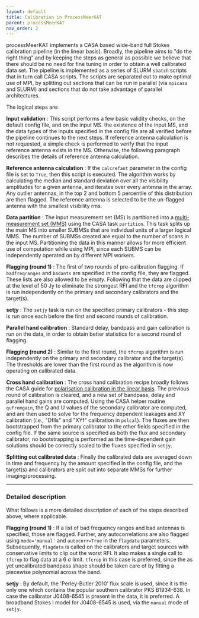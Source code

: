 ```yaml
---
layout: default
title: Calibration in ProcessMeerKAT
parent: processMeerKAT
nav_order: 2
---
```

processMeerKAT implements a CASA based wide-band full Stokes calibration
pipeline (in the linear basis). Broadly, the pipeline aims to "do the right
thing" and by keeping the steps as general as possible we believe that there
should be no need for fine tuning in order to obtain a well calibrated data set.
The pipeline is implemented as a series of SLURM `sbatch` scripts that in turn
call CASA scripts. The scripts are separated out to make optimal use of MPI, by
splitting out sections that can be run in parallel (via `mpicasa` and SLURM) and
sections that do not take advantage of parallel architectures.

The logical steps are:

**Input validation** : This script performs a few basic validity checks, on the
default config file, and on the input MS. the existence of the input MS, and the
data types of the inputs specified in the config file are all verified before
the pipeline continues to the next steps. If reference antenna calculation is
not requested, a simple check is performed to verify that the input reference
antenna exists in the MS. Otherwise, the following paragraph describes the
details of reference antenna calculation.

**Reference antenna calculation** : If the `calcrefant` parameter in the config
file is set to `True`, then this script is executed. The algorithm works by
calculating the median and standard deviation over all the visibility amplitudes
for a given antenna, and iterates over every antenna in the array. Any outlier
antennas, in the top 2 and bottom 5 percentile of this distribution are then
flagged. The reference antenna is selected to be the un-flagged antenna with the
smallest visibility rms.

**Data partition** : The input measurement set (MS) is partitioned into
a [multi-measurement set
(MMS)](https://casa.nrao.edu/casadocs/casa-5-1.2/uv-manipulation/data-partition)
using the CASA task `partition`. This task splits up the main MS into smaller
SUBMSs that are individual units of a larger logical MMS. The number of SUBMSs
created are equal to the number of scans in the input MS. Partitioning the data
in this manner allows for more efficient use of computation while using MPI,
since each SUBMS can be independently operated on by different MPI workers.

**Flagging (round 1)** : The first of two rounds of pre-calibration flagging. If
`badfreqranges` and `badants` are specified in the config file, they are
flagged. These lists are also allowed to be empty. Following that the data are
clipped at the level of 50 Jy to eliminate the strongest RFI and the `tfcrop`
algorithm is run independently on the primary and secondary calibrators and the
target(s).

**setjy** : The `setjy` task is run on the specified primary calibrators - this
step is run once each before the first and second rounds of calibration.

**Parallel hand calibration** : Standard delay, bandpass and gain calibration is
run on the data, in order to obtain better statistics for a second round of
flagging.

**Flagging (round 2)** : Similar to the first round, the `tfcrop` algorithm is
run independently on the primary and secondary calibrator and the target(s). The
thresholds are lower than the first round as the algorithm is now operating on
calibrated data.

**Cross hand calibration** : The cross hand calibration recipe broadly follows
the CASA guide for [polarisation calibration in the linear
basis](https://casa.nrao.edu/casadocs/casa-5-1.2/synthesis-calibration/instrumental-polarization-calibration).
The previous round of calibration is cleared, and a new set of bandpass, delay
and parallel hand gains are computed. Using the CASA helper routine
`qufromgain`, the Q and U values of the secondary calibrator are computed, and
are then used to solve for the frequency dependent leakages and XY calibration
(_i.e.,_ "Dflls" and "XYf" calibration in `polcal`). The fluxes are then
bootstrapped from the primary calibrator to the other fields specified in the
config file. If the same source is specified as both the flux and secondary
calibrator, no bootstrapping is performed as the time-dependent gain solutions
should be correctly scaled to the fluxes specified in `setjy`.

**Splitting out calibrated data** : Finally the calibrated data are averaged
down in time and frequency by the amount specified in the config file, and the
target(s) and calibrators are split out into separate MMSs for further
imaging/processing.

------

### Detailed description

What follows is a more detailed description of each of the steps described
above, where applicable.

**Flagging (round 1)** : If a list of bad frequency ranges and bad antennas is
specified, those are flagged. Further, any autocorrelations are also flagged
using `mode='manual'` and `autocorr=True` in the `flagdata` parameters.
Subsequently, `flagdata` is called on the calibrators and target sources with
conservative limits to clip out the worst RFI. It also makes a single call to
`tfcrop` to flag data at a 6 $\sigma$ limit. `tfcrop` in this case is preferred,
since the as yet uncalibrated bandpass shape should be taken care of by fitting
a piecewise polynomial across the band.

**setjy** : By default, the 'Perley-Butler 2010' flux scale is used, since it is
the only one which contains the popular southern calibrator PKS B1934-638. In
case the calibrator J0408-6545 is present in the data, it is preferred.
A broadband Stokes I model for J0408-6545 is used, via the `manual` mode of
`setjy`.
